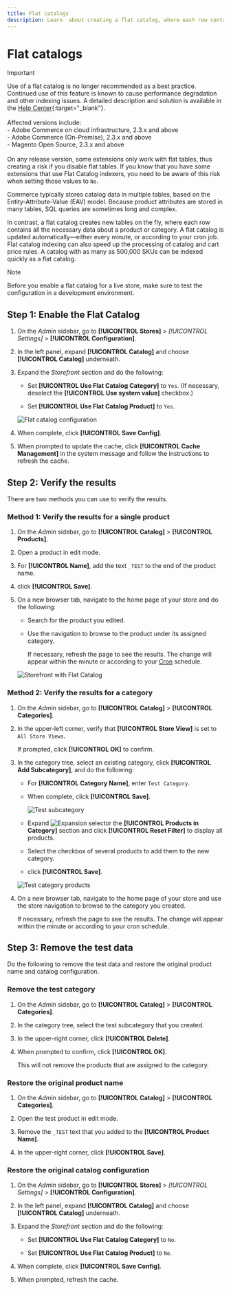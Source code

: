 ```yaml
---
title: Flat catalogs
description: Learn  about creating a flat catalog, where each row contains all the necessary data about a product or category.
---
```

# Flat catalogs

>[!IMPORTANT]
>
>Use of a flat catalog is no longer recommended as a best practice. Continued use of this feature is known to cause performance degradation and other indexing issues. A detailed description and solution is available in the [Help Center](https://support.magento.com/hc/en-us/articles/360034631192){:target="_blank"}.<br/><br/>Affected versions include: <br/>- Adobe Commerce on cloud infrastructure, 2.3.x and above<br/>- Adobe Commerce (On-Premise), 2.3.x and above<br/>- Magento Open Source, 2.3.x and above <br/><br/>On any release version, some extensions only work with flat tables, thus creating a risk if you disable flat tables. If you know that you have some extensions that use Flat Catalog indexers, you need to be aware of this risk when setting those values to `No`.

Commerce typically stores catalog data in multiple tables, based on the Entity-Attribute-Value (EAV) model. Because product attributes are stored in many tables, SQL queries are sometimes long and complex.

In contrast, a flat catalog creates new tables on the fly, where each row contains all the necessary data about a product or category. A flat catalog is updated automatically—either every minute, or according to your cron job. Flat catalog indexing can also speed up the processing of catalog and cart price rules. A catalog with as many as 500,000 SKUs can be indexed quickly as a flat catalog.

>[!NOTE]
>
>Before you enable a flat catalog for a live store, make sure to test the configuration in a development environment.

## Step 1: Enable the Flat Catalog

1. On the _Admin_ sidebar, go to **[!UICONTROL Stores]** > _[!UICONTROL Settings]_ > **[!UICONTROL Configuration]**.

1. In the left panel, expand **[!UICONTROL Catalog]** and choose **[!UICONTROL Catalog]** underneath.

1. Expand the _Storefront_ section and do the following:

   - Set **[!UICONTROL Use Flat Catalog Category]** to `Yes`. (If necessary, deselect the **[!UICONTROL Use system value]** checkbox.)

   - Set **[!UICONTROL Use Flat Catalog Product]** to `Yes`.

   ![Flat catalog configuration](./assets/use-flat-catalog.png)<!-- zoom -->

1. When complete, click **[!UICONTROL Save Config]**.

1. When prompted to update the cache, click **[!UICONTROL Cache Management]** in the system message and follow the instructions to refresh the cache.

## Step 2: Verify the results

There are two methods you can use to verify the results.

### Method 1: Verify the results for a single product

1. On the _Admin_ sidebar, go to **[!UICONTROL Catalog]** > **[!UICONTROL Products]**.

1. Open a product in edit mode.

1. For **[!UICONTROL Name]**, add the text `_TEST` to the end of the product name.

1. click **[!UICONTROL Save]**.

1. On a new browser tab, navigate to the home page of your store and do the following:

   - Search for the product you edited.

   - Use the navigation to browse to the product under its assigned category.

      If necessary, refresh the page to see the results. The change will appear within the minute or according to your [Cron](https://docs.magento.com/user-guide/system/cron.html) schedule.

   ![Storefront with Flat Catalog](./assets/storefront-flat-catalog-enabled.png)<!-- zoom -->

### Method 2: Verify the results for a category

1. On the _Admin_ sidebar, go to **[!UICONTROL Catalog]** > **[!UICONTROL Categories]**.

1. In the upper-left corner, verify that **[!UICONTROL Store View]** is set to `All Store Views`.

   If prompted, click **[!UICONTROL OK]** to confirm.

1. In the category tree, select an existing category, click **[!UICONTROL Add Subcategory]**, and do the following:

   - For **[!UICONTROL Category Name]**, enter `Test Category`.

   - When complete, click **[!UICONTROL Save]**.

      ![Test subcategory](./assets/catalog-flat-test-category.png)<!-- zoom -->

   - Expand ![Expansion selector](../assets/icon-display-expand.png) the **[!UICONTROL Products in Category]** section and click **[!UICONTROL Reset Filter]** to display all products.

   - Select the checkbox of several products to add them to the new category.

   - click **[!UICONTROL Save]**.

   ![Test category products](./assets/catalog-flat-test-category-products.png)<!-- zoom -->

1. On a new browser tab, navigate to the home page of your store and use the store navigation to browse to the category you created.

   If necessary, refresh the page to see the results. The change will appear within the minute or according to your cron schedule.

## Step 3: Remove the test data

Do the following to remove the test data and restore the original product name and catalog configuration.

### Remove the test category

1. On the _Admin_ sidebar, go to **[!UICONTROL Catalog]** > **[!UICONTROL Categories]**.

1. In the category tree, select the test subcategory that you created.

1. In the upper-right corner, click **[!UICONTROL Delete]**.

1. When prompted to confirm, click **[!UICONTROL OK]**.

   This will not remove the products that are assigned to the category.

### Restore the original product name

1. On the _Admin_ sidebar, go to **[!UICONTROL Catalog]** > **[!UICONTROL Categories]**.

1. Open the test product in edit mode.

1. Remove the `_TEST` text that you added to the **[!UICONTROL Product Name]**.

1. In the upper-right corner, click **[!UICONTROL Save]**.

### Restore the original catalog configuration

1. On the _Admin_ sidebar, go to **[!UICONTROL Stores]** > _[!UICONTROL Settings]_ > **[!UICONTROL Configuration]**.

1. In the left panel, expand **[!UICONTROL Catalog]** and choose **[!UICONTROL Catalog]** underneath.

1. Expand the _Storefront_ section and do the following:

   - Set **[!UICONTROL Use Flat Catalog Category]** to `No`.

   - Set **[!UICONTROL Use Flat Catalog Product]** to `No`.

1. When complete, click **[!UICONTROL Save Config]**.

1. When prompted, refresh the cache.
